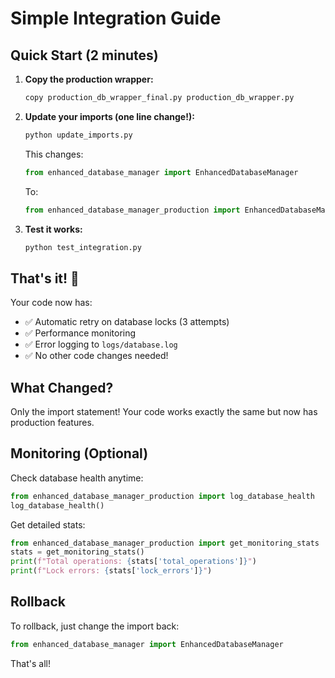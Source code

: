 # Simple Integration Guide

## Quick Start (2 minutes)

1. **Copy the production wrapper:**
   ```bash
   copy production_db_wrapper_final.py production_db_wrapper.py
   ```

2. **Update your imports (one line change!):**
   ```bash
   python update_imports.py
   ```
   
   This changes:
   ```python
   from enhanced_database_manager import EnhancedDatabaseManager
   ```
   
   To:
   ```python
   from enhanced_database_manager_production import EnhancedDatabaseManager
   ```

3. **Test it works:**
   ```bash
   python test_integration.py
   ```

## That's it! 🎉

Your code now has:
- ✅ Automatic retry on database locks (3 attempts)
- ✅ Performance monitoring
- ✅ Error logging to `logs/database.log`
- ✅ No other code changes needed!

## What Changed?

Only the import statement! Your code works exactly the same but now has production features.

## Monitoring (Optional)

Check database health anytime:
```python
from enhanced_database_manager_production import log_database_health
log_database_health()
```

Get detailed stats:
```python
from enhanced_database_manager_production import get_monitoring_stats
stats = get_monitoring_stats()
print(f"Total operations: {stats['total_operations']}")
print(f"Lock errors: {stats['lock_errors']}")
```

## Rollback

To rollback, just change the import back:
```python
from enhanced_database_manager import EnhancedDatabaseManager
```

That's all!
